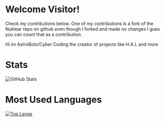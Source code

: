 <h1>Welcome Visitor!</h1>
<p>Check my contributions below. One of my contributions is a fork of the Nuklear repo on github even though I forked and made no changes I gues you can count that as a contribution.</p>
Hi im AstroBolo/Cyber Coding the creator of projects like H.A.L and more

#
# Stats

![GitHub Stats](https://github-readme-stats.vercel.app/api?username=dyapan33&show_icons=true&theme=synthwave)


# Most Used Languages

[![Top Langs](https://github-readme-stats.vercel.app/api/top-langs/?username=dyapan33&layout=compact&theme=synthwave)](https://github.com/anuraghazra/github-readme-stats)
